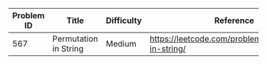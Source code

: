 | Problem ID | Title | Difficulty | Reference
| --- | --- | --- | ---
| 567 | Permutation in String | Medium | https://leetcode.com/problems/permutation-in-string/

